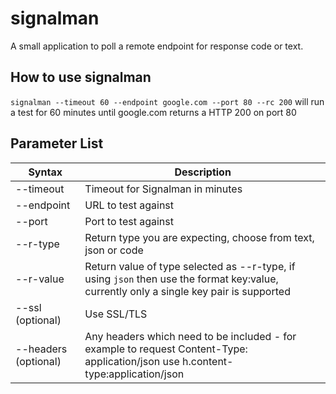 # signalman
A small application to poll a remote endpoint for response code or text.

## How to use signalman

`signalman --timeout 60 --endpoint google.com --port 80 --rc 200` will run a test for 60 minutes until google.com returns a HTTP 200 on port 80


## Parameter List

| Syntax | Description |
| ----------- | ----------- |
| --timeout | Timeout for Signalman in minutes |
| --endpoint | URL to test against |
| --port | Port to test against |
| --r-type | Return type you are expecting, choose from text, json or code |
| --r-value | Return value of type selected as --r-type, if using `json` then use the format key:value, currently only a single key pair is supported |
| --ssl (optional) | Use SSL/TLS |
| --headers (optional) | Any headers which need to be included - for example to request Content-Type: application/json use h.content-type:application/json |
